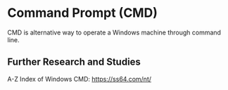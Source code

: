 # Command Prompt (CMD)

CMD is alternative way to operate a Windows machine through command line.

## Further Research and Studies
A-Z Index of Windows CMD: https://ss64.com/nt/
